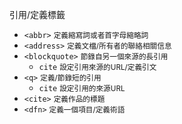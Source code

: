 引用/定義標籤
- `<abbr>` <small>定義縮寫詞或者首字母縮略詞</small>
- `<address>` <small>定義文檔/所有者的聯絡相關信息</small>
- `<blockquote>` <small>節錄自另一個來源的長引用</small>
	- `cite` <small>設定引用來源的URL/定義引文</small>
- `<q>` <small>定義/節錄短的引用</small>
	- `cite` <small>設定引用的來源URL</small>
- `<cite>` <small>定義作品的標題</small>
- `<dfn>` <small>定義一個項目/定義術語</small>